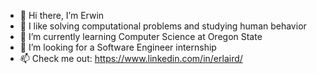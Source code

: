 - 👋 Hi there, I’m Erwin
- 👀 I like solving computational problems and studying human behavior
- 🌱 I’m currently learning Computer Science at Oregon State
- 💞️ I’m looking for a Software Engineer internship
- 📫 Check me out: https://www.linkedin.com/in/erlaird/

<!---
aauin/aauin is a ✨ special ✨ repository because its `README.md` (this file) appears on your GitHub profile.
You can click the Preview link to take a look at your changes.
--->
